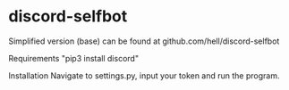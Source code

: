 # discord-selfbot

Simplified version (base) can be found at github.com/hell/discord-selfbot

Requirements
    "pip3 install discord"

Installation
Navigate to settings.py, input your token and run the program.
